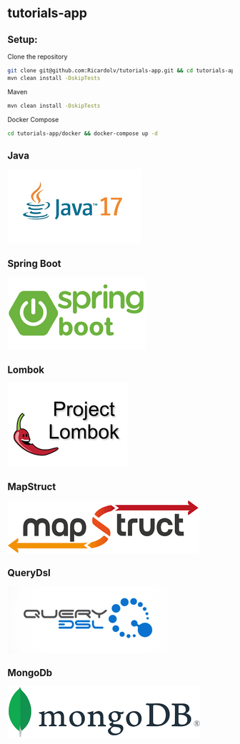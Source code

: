 # tutorials-app

## Setup:
Clone the repository
```bash
git clone git@github.com:Ricardolv/tutorials-app.git && cd tutorials-app   
mvn clean install -DskipTests 
```

Maven
```bash
mvn clean install -DskipTests 
```

Docker Compose
```bash
cd tutorials-app/docker && docker-compose up -d
```

## Java
[![java](docs/img/java17.png 'Java')](https://www.oracle.com/java/technologies/javase/jdk17-archive-downloads.html)

## Spring Boot
[![springboot](docs/img/springboot.png 'Spring Boot')](https://spring.io/)

## Lombok
[![lombok](docs/img/lombok.png 'Lombok')](https://projectlombok.org/)

## MapStruct
[![MapStruct](docs/img/mapstruct.png 'MapStruct')](https://mapstruct.org/)

## QueryDsl
[![QueryDsl](docs/img/querydsl.png 'QueryDsl')](http://querydsl.com/)

## MongoDb
[![MongoDb](docs/img/mongo.png 'MongoDb')](https://www.mongodb.com/)




